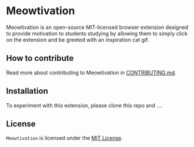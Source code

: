 # Meowtivation

Meowtivation is an open-source MIT-licensed browser extension designed to provide motivation to students studying by allowing them to simply click on the extension and be greeted with an inspiration cat gif.

## How to contribute

Read more about contributing to Meowtivation in [CONTRIBUTING.md](https://github.com/ossd-s25/Meowtivation/CONTRIBUTING.md).

## Installation

To experiment with this extension, please clone this repo and ....


## License

`Meowtivation` is licensed under the [MIT License](/LICENSE).
